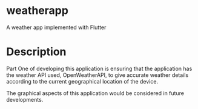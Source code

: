 # weatherapp

A weather app implemented with Flutter


# Description

Part One of developing this application is ensuring that the application has the weather API used, OpenWeatherAPI, to give accurate weather details according to the current geographical location of the device.

The graphical aspects of this application would be considered in future developments.


